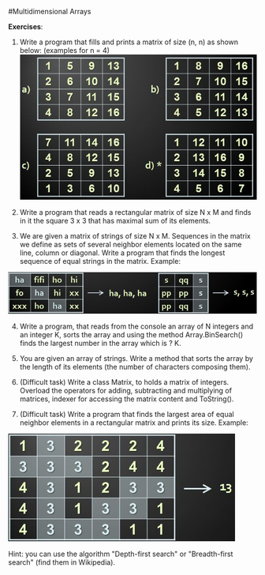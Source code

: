 #Multidimensional Arrays

**Exercises**:

01. Write a program that fills and prints a matrix of size (n, n) as shown below: 
(examples for n = 4)
![](https://raw.githubusercontent.com/BorislavIvanov/Telerik_Academy/master/Resources/Images/Multidimensional%20Arrays%20-%20Exercise%202.JPG)


02. Write a program that reads a rectangular matrix of size N x M and finds in it the square 3 x 3 that has maximal sum of its elements.

03. We are given a matrix of strings of size N x M. Sequences in the matrix we define as sets of
several neighbor elements located on the same line, column or diagonal. Write a program that finds the longest sequence of equal strings in the matrix. Example:

![](https://raw.githubusercontent.com/BorislavIvanov/Telerik_Academy/master/Resources/Images/Multidimensional%20Arrays%20-%20Exercise%203.JPG)

04. Write a program, that reads from the console an array of N integers and an integer K, sorts the array and using the method
Array.BinSearch() finds the largest number in the array which is ? K. 

05. You are given an array of strings. Write a method that sorts the array by the length of its elements (the number of characters composing them).

06. (Difficult task) Write a class Matrix, to holds a matrix of integers. Overload the operators for adding, subtracting and multiplying of matrices,
indexer for accessing the matrix content and ToString().

07. (Difficult task) Write a program that finds the largest area of equal neighbor elements in a rectangular matrix and prints its size.
Example:

![](https://raw.githubusercontent.com/BorislavIvanov/Telerik_Academy/master/Resources/Images/Multidimensional%20Arrays%20-%20Exercise%207.JPG)

Hint: you can use the algorithm "Depth-first search" or "Breadth-first search" (find them in Wikipedia).
